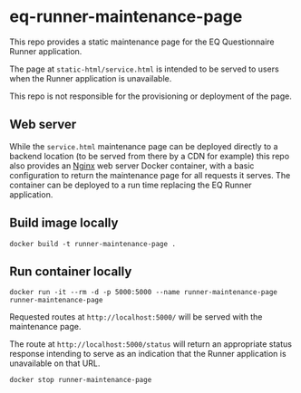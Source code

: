 # eq-runner-maintenance-page
This repo provides a static maintenance page for the EQ Questionnaire Runner application.

The page at `static-html/service.html` is intended to be served to users when the Runner application is unavailable.

This repo is not responsible for the provisioning or deployment of the page.

## Web server
While the `service.html` maintenance page can be deployed directly to a backend location (to be served from there by a CDN for example) this repo also provides an [Nginx](https://nginx.org/) web server Docker container, with a basic configuration to return the maintenance page for all requests it serves. The container can be deployed to a run time replacing the EQ Runner application.

## Build image locally
```
docker build -t runner-maintenance-page .
```

## Run container locally
```
docker run -it --rm -d -p 5000:5000 --name runner-maintenance-page runner-maintenance-page
```

Requested routes at `http://localhost:5000/` will be served with the maintenance page.

The route at `http://localhost:5000/status` will return an appropriate status response intending to serve as an indication that the Runner application is unavailable on that URL.

```
docker stop runner-maintenance-page
```